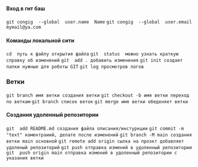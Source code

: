 
#### Вход в гит баш

`git congig  --global  user.name  Name` 
`git congig  --global  user.email  mymail@ya.com` 

#### Команды локальной сити

 `cd  путь к файлу открытия файла` 
 `git  status  можно узнать краткую справку об изменений` 
 `git  add . добавить изменения` 
 `git init создает папки нужные для роботы GIT` 
 `git log просмотров логов` 

### Ветки

 `git branch имя ветки создания ветки` 
 `git checkout -b имя ветки переход по веткам` 
 `git branch список веток` 
 `git merge имя ветки обеденяет ветки` 

#### Создания удоленный репозитории

 `git  add README.md создания файла описания/инстуркции` 
 `git commit -m "text" коментраиий, делате после изменений` 
 `git branch -M main создания ветки main основной` 
 `git remote add origin сылка на проэкт добавляет удоленый репозиторий` 
 `git push отправка измений в удоленный репозитории` 
 `git  push origin main отправка измений в удоленный репозитории с указания ветки` 

 

